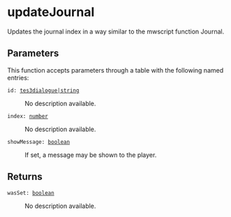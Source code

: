 # updateJournal

Updates the journal index in a way similar to the mwscript function Journal.

## Parameters

This function accepts parameters through a table with the following named entries:

<dl class="describe">
<dt><code class="descname">id: <a href="https://mwse.readthedocs.io/en/latest/lua/type/tes3dialogue|string.html">tes3dialogue|string</a></code></dt>
<dd>

No description available.

</dd>
<dt><code class="descname">index: <a href="https://mwse.readthedocs.io/en/latest/lua/type/number.html">number</a></code></dt>
<dd>

No description available.

</dd>
<dt><code class="descname">showMessage: <a href="https://mwse.readthedocs.io/en/latest/lua/type/boolean.html">boolean</a></code></dt>
<dd>

If set, a message may be shown to the player.

</dd>
</dl>

## Returns

<dl class="describe">
<dt><code class="descname">wasSet: <a href="https://mwse.readthedocs.io/en/latest/lua/type/boolean.html">boolean</a></code></dt>
<dd>

No description available.

</dd>
</dl>
